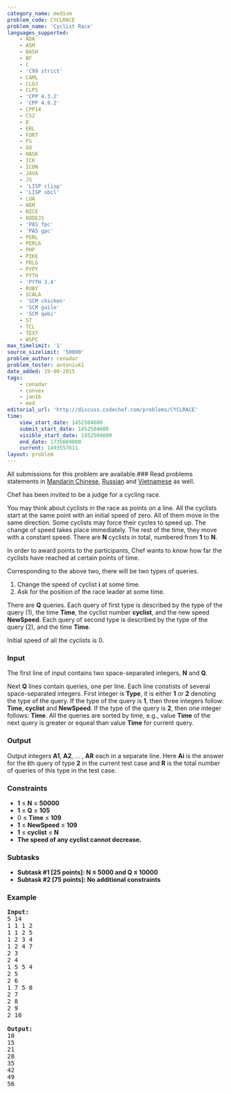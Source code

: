 ```yaml
---
category_name: medium
problem_code: CYCLRACE
problem_name: 'Cyclist Race'
languages_supported:
    - ADA
    - ASM
    - BASH
    - BF
    - C
    - 'C99 strict'
    - CAML
    - CLOJ
    - CLPS
    - 'CPP 4.3.2'
    - 'CPP 4.9.2'
    - CPP14
    - CS2
    - D
    - ERL
    - FORT
    - FS
    - GO
    - HASK
    - ICK
    - ICON
    - JAVA
    - JS
    - 'LISP clisp'
    - 'LISP sbcl'
    - LUA
    - NEM
    - NICE
    - NODEJS
    - 'PAS fpc'
    - 'PAS gpc'
    - PERL
    - PERL6
    - PHP
    - PIKE
    - PRLG
    - PYPY
    - PYTH
    - 'PYTH 3.4'
    - RUBY
    - SCALA
    - 'SCM chicken'
    - 'SCM guile'
    - 'SCM qobi'
    - ST
    - TCL
    - TEXT
    - WSPC
max_timelimit: '1'
source_sizelimit: '50000'
problem_author: cenadar
problem_tester: antoniuk1
date_added: 19-09-2015
tags:
    - cenadar
    - convex
    - jan16
    - med
editorial_url: 'http://discuss.codechef.com/problems/CYCLRACE'
time:
    view_start_date: 1452504600
    submit_start_date: 1452504600
    visible_start_date: 1452504600
    end_date: 1735669800
    current: 1493557611
layout: problem
---
```

All submissions for this problem are available.###  Read problems statements in [Mandarin Chinese](http://www.codechef.com/download/translated/JAN16/mandarin/CYCLRACE.pdf), [Russian](http://www.codechef.com/download/translated/JAN16/russian/CYCLRACE.pdf) and [Vietnamese](http://www.codechef.com/download/translated/JAN16/vietnamese/CYCLRACE.pdf) as well.

Chef has been invited to be a judge for a cycling race.

You may think about cyclists in the race as points on a line. All the cyclists start at the same point with an initial speed of zero. All of them move in the same direction. Some cyclists may force their cycles to speed up. The change of speed takes place immediately. The rest of the time, they move with a constant speed. There are **N** cyclists in total, numbered from **1** to **N**.

In order to award points to the participants, Chef wants to know how far the cyclists have reached at certain points of time.

Corresponding to the above two, there will be two types of queries.

1. Change the speed of cyclist **i** at some time.
2. Ask for the position of the race leader at some time.

There are **Q** queries. Each query of first type is described by the type of the query (1), the time **Time**, the cyclist number **cyclist**, and the new speed **NewSpeed**. Each query of second type is described by the type of the query (2), and the time **Time**.

Initial speed of all the cyclists is 0.

### Input

The first line of input contains two space-separated integers, **N** and **Q**.

Next **Q** lines contain queries, one per line. Each line constists of several space-separated integers. First integer is **Type**, it is either **1** or **2** denoting the type of the query. If the type of the query is **1**, then three integers follow: **Time**, **cyclist** and **NewSpeed**. If the type of the query is **2**, then one integer follows: **Time**. All the queries are sorted by time, e.g., value **Time** of the next query is greater or equeal than value **Time** for current query.

### Output

Output integers **A1**, **A2**, … , **AR** each in a separate line. Here **Ai** is the answer for the **i**th query of type **2** in the current test case and **R** is the total number of queries of this type in the test case.

### Constraints

- **1** ≤ **N** ≤ **50000**
- **1** ≤ **Q** ≤ **105**
- 0 ≤ **Time** ≤ **109**
- **1** ≤ **NewSpeed** ≤ **109**
- **1** ≤ **cyclist** ≤ **N**
- **The speed of any cyclist cannot decrease.**

### Subtasks

- **Subtask #1 \[25 points\]: N ≤ 5000 and Q ≤ 10000**
- **Subtask #2 \[75 points\]: No additional constraints**

### Example

<pre><b>Input:</b>
5 14
1 1 1 2
1 1 2 5
1 2 3 4
1 2 4 7
2 3
2 4
1 5 5 4
2 5
2 6
1 7 5 8
2 7
2 8
2 9
2 10

<b>Output:</b>
10
15
21
28
35
42
49
56
</pre>